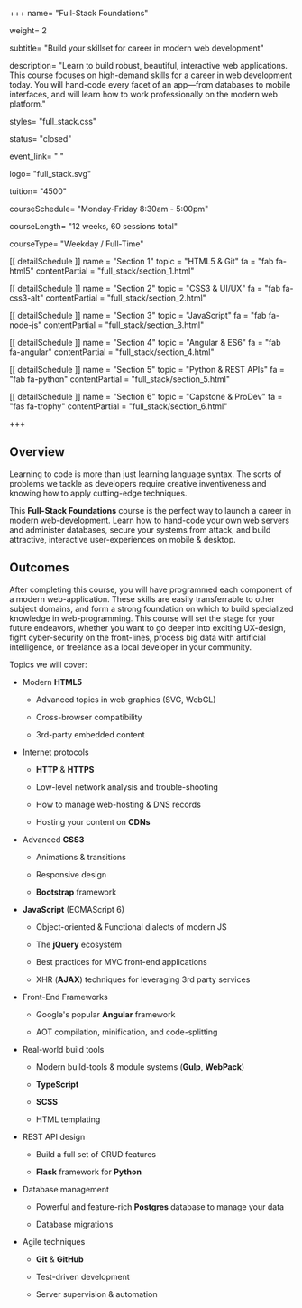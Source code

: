 +++
name= "Full-Stack Foundations"

weight= 2

subtitle= "Build your skillset for career in modern web development"

description= "Learn to build robust, beautiful, interactive web applications.  This course focuses on high-demand skills for a career in web development today.  You will hand-code every facet of an app—from databases to mobile interfaces, and will learn how to work professionally on the modern web platform."

styles= "full_stack.css"

status= "closed"

event_link= " "

logo= "full_stack.svg"

tuition= "4500"

courseSchedule= "Monday-Friday 8:30am - 5:00pm"

courseLength= "12 weeks, 60 sessions total"

courseType= "Weekday / Full-Time"

[[ detailSchedule ]]
name = "Section 1"
topic = "HTML5 & Git"
fa = "fab fa-html5"
contentPartial = "full_stack/section_1.html"

[[ detailSchedule ]]
name = "Section 2"
topic = "CSS3 & UI/UX"
fa = "fab fa-css3-alt"
contentPartial = "full_stack/section_2.html"

[[ detailSchedule ]]
name = "Section 3"
topic = "JavaScript"
fa = "fab fa-node-js"
contentPartial = "full_stack/section_3.html"

[[ detailSchedule ]]
name = "Section 4"
topic = "Angular & ES6"
fa = "fab fa-angular"
contentPartial = "full_stack/section_4.html"

[[ detailSchedule ]]
name = "Section 5"
topic = "Python & REST APIs"
fa = "fab fa-python"
contentPartial = "full_stack/section_5.html"

[[ detailSchedule ]]
name = "Section 6"
topic = "Capstone & ProDev"
fa = "fas fa-trophy"
contentPartial = "full_stack/section_6.html"

+++

## Overview

Learning to code is more than just learning language syntax. The sorts of problems we tackle as developers require creative 
inventiveness and knowing how to apply cutting-edge techniques.

This **Full-Stack Foundations** course is the perfect way to launch a career in modern web-development. Learn how to hand-code your own web servers and administer databases, secure your systems from attack, and build attractive, interactive user-experiences on mobile & desktop.  

## Outcomes

After completing this course, you will have programmed each component of a modern web-application. These skills are easily transferrable to other subject domains, and form a strong foundation on which to build specialized knowledge in web-programming. This course will set the stage for your future endeavors, whether you want to go deeper into exciting UX-design, fight cyber-security on the front-lines, process big data with artificial intelligence, or freelance as a local developer in your community.

Topics we will cover:

* Modern **HTML5**

  * Advanced topics in web graphics (SVG, WebGL)

  * Cross-browser compatibility

  * 3rd-party embedded content

* Internet protocols

  * **HTTP** & **HTTPS**

  * Low-level network analysis and trouble-shooting

  * How to manage web-hosting & DNS records

  * Hosting your content on **CDNs**

* Advanced **CSS3**

  * Animations & transitions

  * Responsive design
  
  * **Bootstrap** framework

* **JavaScript** (ECMAScript 6)

  * Object-oriented & Functional dialects of modern JS

  * The **jQuery** ecosystem

  * Best practices for MVC front-end applications

  * XHR (**AJAX**) techniques for leveraging 3rd party services

* Front-End Frameworks

  * Google's popular **Angular** framework

  * AOT compilation, minification, and code-splitting

* Real-world build tools

  * Modern build-tools & module systems (**Gulp**, **WebPack**)

  * **TypeScript**

  * **SCSS**

  * HTML templating

* REST API design

  * Build a full set of CRUD features

  * **Flask** framework for **Python**

* Database management

  * Powerful and feature-rich **Postgres** database to manage your data

  * Database migrations

* Agile techniques

  * **Git** & **GitHub**

  * Test-driven development

  * Server supervision & automation
